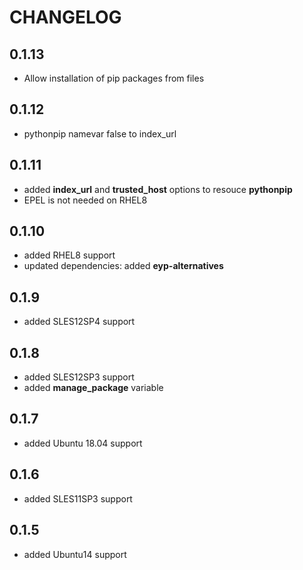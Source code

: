 # CHANGELOG

## 0.1.13

* Allow installation of  pip packages from files

## 0.1.12

* pythonpip namevar false to index_url

## 0.1.11

* added **index_url** and **trusted_host** options to resouce **pythonpip**
* EPEL is not needed on RHEL8

## 0.1.10

* added RHEL8 support
* updated dependencies: added **eyp-alternatives**

## 0.1.9

* added SLES12SP4 support

## 0.1.8

* added SLES12SP3 support
* added **manage_package** variable

## 0.1.7

* added Ubuntu 18.04 support

## 0.1.6

* added SLES11SP3 support

## 0.1.5

* added Ubuntu14 support
